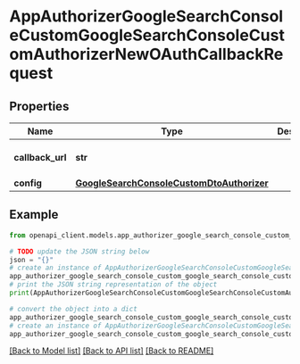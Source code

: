# AppAuthorizerGoogleSearchConsoleCustomGoogleSearchConsoleCustomAuthorizerNewOAuthCallbackRequest


## Properties

Name | Type | Description | Notes
------------ | ------------- | ------------- | -------------
**callback_url** | **str** |  | [optional] [default to 'https://my.app.com/callback?code=aaaaBBBBccc1234']
**config** | [**GoogleSearchConsoleCustomDtoAuthorizer**](GoogleSearchConsoleCustomDtoAuthorizer.md) |  | [optional] 

## Example

```python
from openapi_client.models.app_authorizer_google_search_console_custom_google_search_console_custom_authorizer_new_o_auth_callback_request import AppAuthorizerGoogleSearchConsoleCustomGoogleSearchConsoleCustomAuthorizerNewOAuthCallbackRequest

# TODO update the JSON string below
json = "{}"
# create an instance of AppAuthorizerGoogleSearchConsoleCustomGoogleSearchConsoleCustomAuthorizerNewOAuthCallbackRequest from a JSON string
app_authorizer_google_search_console_custom_google_search_console_custom_authorizer_new_o_auth_callback_request_instance = AppAuthorizerGoogleSearchConsoleCustomGoogleSearchConsoleCustomAuthorizerNewOAuthCallbackRequest.from_json(json)
# print the JSON string representation of the object
print(AppAuthorizerGoogleSearchConsoleCustomGoogleSearchConsoleCustomAuthorizerNewOAuthCallbackRequest.to_json())

# convert the object into a dict
app_authorizer_google_search_console_custom_google_search_console_custom_authorizer_new_o_auth_callback_request_dict = app_authorizer_google_search_console_custom_google_search_console_custom_authorizer_new_o_auth_callback_request_instance.to_dict()
# create an instance of AppAuthorizerGoogleSearchConsoleCustomGoogleSearchConsoleCustomAuthorizerNewOAuthCallbackRequest from a dict
app_authorizer_google_search_console_custom_google_search_console_custom_authorizer_new_o_auth_callback_request_from_dict = AppAuthorizerGoogleSearchConsoleCustomGoogleSearchConsoleCustomAuthorizerNewOAuthCallbackRequest.from_dict(app_authorizer_google_search_console_custom_google_search_console_custom_authorizer_new_o_auth_callback_request_dict)
```
[[Back to Model list]](../README.md#documentation-for-models) [[Back to API list]](../README.md#documentation-for-api-endpoints) [[Back to README]](../README.md)


